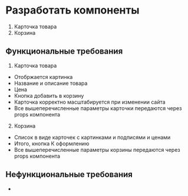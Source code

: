 # Разработать компоненты
1. Карточка товара
2. Корзина
## Функциональные требования
1. Карточка товара
- Отобржается картинка
- Название и описание товара
- Цена
- Кнопка добавить в корзину
- Карточка корректно масштабируется при изменении сайта
- Все вышеперечисленные параметры карточки передаются через props компонента
2. Корзина
- Список в виде карточек с картинками и подписями и ценами
- Итого, кнопка К оформлению
- Все вышеперечисленные параметры корзины передаются через props компонента
## Нефункциональные требования
- 